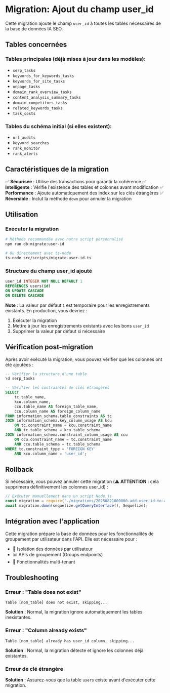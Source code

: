 # Migration: Ajout du champ user_id

Cette migration ajoute le champ `user_id` à toutes les tables nécessaires de la base de données IA SEO.

## Tables concernées

### Tables principales (déjà mises à jour dans les modèles):
- `serp_tasks`
- `keywords_for_keywords_tasks`
- `keywords_for_site_tasks`
- `onpage_tasks`
- `domain_rank_overview_tasks`
- `content_analysis_summary_tasks`
- `domain_competitors_tasks`
- `related_keywords_tasks`
- `task_costs`

### Tables du schéma initial (si elles existent):
- `url_audits`
- `keyword_searches`
- `rank_monitor`
- `rank_alerts`

## Caractéristiques de la migration

✅ **Sécurisée** : Utilise des transactions pour garantir la cohérence
✅ **Intelligente** : Vérifie l'existence des tables et colonnes avant modification
✅ **Performance** : Ajoute automatiquement des index sur les clés étrangères
✅ **Réversible** : Inclut la méthode `down` pour annuler la migration

## Utilisation

### Exécuter la migration
```bash
# Méthode recommandée avec notre script personnalisé
npm run db:migrate:user-id

# Ou directement avec ts-node
ts-node src/scripts/migrate-user-id.ts
```

### Structure du champ user_id ajouté

```sql
user_id INTEGER NOT NULL DEFAULT 1 
REFERENCES users(id) 
ON UPDATE CASCADE 
ON DELETE CASCADE
```

**Note** : La valeur par défaut `1` est temporaire pour les enregistrements existants. En production, vous devriez :
1. Exécuter la migration
2. Mettre à jour les enregistrements existants avec les bons `user_id`
3. Supprimer la valeur par défaut si nécessaire

## Vérification post-migration

Après avoir exécuté la migration, vous pouvez vérifier que les colonnes ont été ajoutées :

```sql
-- Vérifier la structure d'une table
\d serp_tasks

-- Vérifier les contraintes de clés étrangères
SELECT 
    tc.table_name, 
    kcu.column_name, 
    ccu.table_name AS foreign_table_name,
    ccu.column_name AS foreign_column_name 
FROM information_schema.table_constraints AS tc 
JOIN information_schema.key_column_usage AS kcu
    ON tc.constraint_name = kcu.constraint_name
    AND tc.table_schema = kcu.table_schema
JOIN information_schema.constraint_column_usage AS ccu
    ON ccu.constraint_name = tc.constraint_name
    AND ccu.table_schema = tc.table_schema
WHERE tc.constraint_type = 'FOREIGN KEY' 
    AND kcu.column_name = 'user_id';
```

## Rollback

Si nécessaire, vous pouvez annuler cette migration (⚠️ **ATTENTION** : cela supprimera définitivement les colonnes user_id) :

```javascript
// Exécuter manuellement dans un script Node.js
const migration = require('./migrations/20250821000000-add-user-id-to-all-tables.js');
await migration.down(sequelize.getQueryInterface(), Sequelize);
```

## Intégration avec l'application

Cette migration prépare la base de données pour les fonctionnalités de groupement par utilisateur dans l'API. Elle est nécessaire pour :

- 🔐 Isolation des données par utilisateur
- 📊 APIs de groupement (Groups endpoints)
- 🚀 Fonctionnalités multi-tenant

## Troubleshooting

### Erreur : "Table does not exist"
```
Table [nom_table] does not exist, skipping...
```
**Solution** : Normal, la migration ignore automatiquement les tables inexistantes.

### Erreur : "Column already exists"
```
Table [nom_table] already has user_id column, skipping...
```
**Solution** : Normal, la migration détecte et ignore les colonnes déjà existantes.

### Erreur de clé étrangère
**Solution** : Assurez-vous que la table `users` existe avant d'exécuter cette migration.
